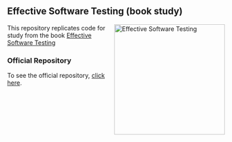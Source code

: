 ## Effective Software Testing (book study)
<a href="https://www.manning.com/books/effective-software-testing"><img src="https://images.manning.com/360/480/resize/book/c/2968c4d-e888-4d9c-b3eb-cc74e7aa2ebb/Aniche-HI.png" alt="Effective Software Testing" height="256px" align="right"></a>
This repository replicates code for study from the book [Effective Software Testing](https://www.manning.com/books/effective-software-testing)
### Official Repository
To see the official repository, [click here](https://github.com/effective-software-testing/code).
